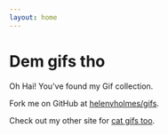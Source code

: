 ```yaml
---
layout: home
---
```


# Dem gifs tho

Oh Hai! You've found my Gif collection.

Fork me on GitHub at [helenvholmes/gifs](http://github.com/helenvholmes/gifs).

Check out my other site for [cat gifs too](http://helenvholmes.com/cats).